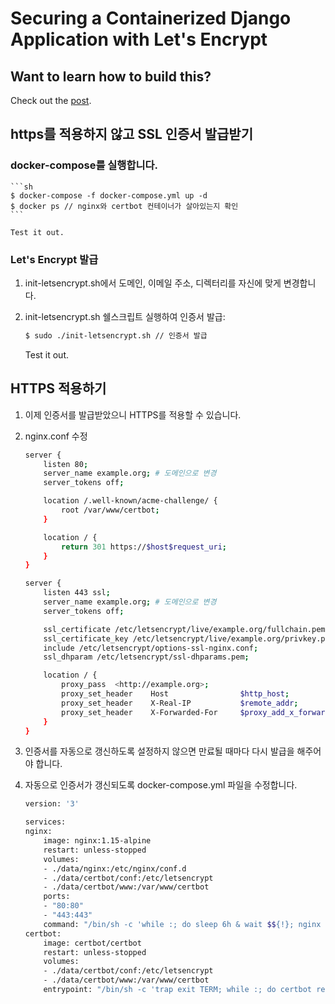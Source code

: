 # Securing a Containerized Django Application with Let's Encrypt

## Want to learn how to build this?

Check out the [post](https://testdriven.io/blog/django-lets-encrypt/).

## https를 적용하지 않고 SSL 인증서 발급받기

### docker-compose를 실행합니다.

    ```sh
    $ docker-compose -f docker-compose.yml up -d
    $ docker ps // nginx와 certbot 컨테이너가 살아있는지 확인
    ```

    Test it out.

### Let's Encrypt 발급

1. init-letsencrypt.sh에서 도메인, 이메일 주소, 디렉터리를 자신에 맞게 변경합니다.

1. init-letsencrypt.sh 쉘스크립트 실행하여 인증서 발급:

    ```sh
    $ sudo ./init-letsencrypt.sh // 인증서 발급  
    ```

    Test it out.

## HTTPS 적용하기

1. 이제 인증서를 발급받았으니 HTTPS를 적용할 수 있습니다.

1. nginx.conf 수정

    ```sh
    server {
        listen 80;
        server_name example.org; # 도메인으로 변경
        server_tokens off;

        location /.well-known/acme-challenge/ {
            root /var/www/certbot;
        }

        location / {
            return 301 https://$host$request_uri;
        }
    }

    server {
        listen 443 ssl;
        server_name example.org; # 도메인으로 변경
        server_tokens off;

        ssl_certificate /etc/letsencrypt/live/example.org/fullchain.pem; # example.org를 도메인으로 변경
        ssl_certificate_key /etc/letsencrypt/live/example.org/privkey.pem; # example.or를 도메인으로 변경
        include /etc/letsencrypt/options-ssl-nginx.conf;
        ssl_dhparam /etc/letsencrypt/ssl-dhparams.pem;

        location / {
            proxy_pass  <http://example.org>;
            proxy_set_header    Host                $http_host;
            proxy_set_header    X-Real-IP           $remote_addr;
            proxy_set_header    X-Forwarded-For     $proxy_add_x_forwarded_for;
        }
    }
    ```
1. 인증서를 자동으로 갱신하도록 설정하지 않으면 만료될 때마다 다시 발급을 해주어야 합니다.

1. 자동으로 인증서가 갱신되도록 docker-compose.yml 파일을 수정합니다.

    ```sh
    version: '3'

    services:
    nginx:
        image: nginx:1.15-alpine
        restart: unless-stopped
        volumes:
        - ./data/nginx:/etc/nginx/conf.d
        - ./data/certbot/conf:/etc/letsencrypt
        - ./data/certbot/www:/var/www/certbot
        ports:
        - "80:80"
        - "443:443"
        command: "/bin/sh -c 'while :; do sleep 6h & wait $${!}; nginx -s reload; done & nginx -g \\"daemon off;\\"'"
    certbot:
        image: certbot/certbot
        restart: unless-stopped
        volumes:
        - ./data/certbot/conf:/etc/letsencrypt
        - ./data/certbot/www:/var/www/certbot
        entrypoint: "/bin/sh -c 'trap exit TERM; while :; do certbot renew; sleep 12h & wait $${!}; done;'"
    ```